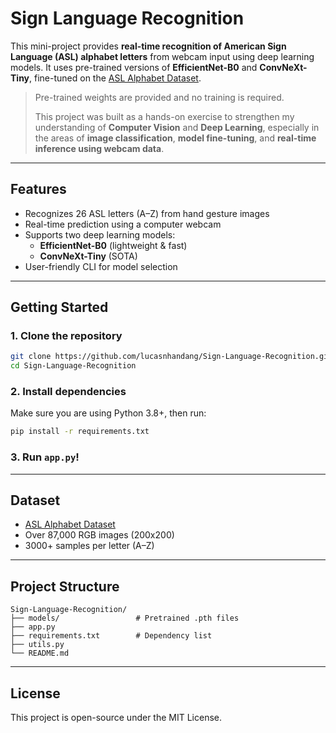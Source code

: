 # Sign Language Recognition

This mini-project provides **real-time recognition of American Sign Language (ASL) alphabet letters** from webcam input using deep learning models. It uses pre-trained versions of **EfficientNet-B0** and **ConvNeXt-Tiny**, fine-tuned on the [ASL Alphabet Dataset](https://www.kaggle.com/datasets/grassknoted/asl-alphabet).

> Pre-trained weights are provided and no training is required.  
>  
> This project was built as a hands-on exercise to strengthen my understanding of **Computer Vision** and **Deep Learning**, especially in the areas of **image classification**, **model fine-tuning**, and **real-time inference using webcam data**.

---
## Features

- Recognizes 26 ASL letters (A–Z) from hand gesture images
- Real-time prediction using a computer webcam
- Supports two deep learning models:
  - **EfficientNet-B0** (lightweight & fast)
  - **ConvNeXt-Tiny** (SOTA)
- User-friendly CLI for model selection

---
## Getting Started

### 1. Clone the repository
```bash
git clone https://github.com/lucasnhandang/Sign-Language-Recognition.git
cd Sign-Language-Recognition
```

### 2. Install dependencies
Make sure you are using Python 3.8+, then run:
```bash
pip install -r requirements.txt
```

### 3. Run ```app.py```!

---
## Dataset
- [ASL Alphabet Dataset](https://www.kaggle.com/datasets/grassknoted/asl-alphabet)
- Over 87,000 RGB images (200x200)
- 3000+ samples per letter (A–Z)

---
## Project Structure
```
Sign-Language-Recognition/
├── models/                 # Pretrained .pth files
├── app.py                  
├── requirements.txt        # Dependency list
├── utils.py                
└── README.md               
```

---
## License
This project is open-source under the MIT License.